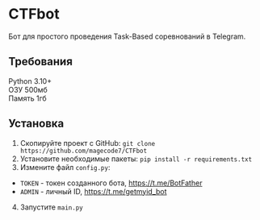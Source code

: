 # CTFbot
Бот для простого проведения Task-Based соревнований в Telegram.
## Требования
Python 3.10+  
ОЗУ 500мб  
Память 1гб
## Установка
1. Скопируйте проект с GitHub: `git clone https://github.com/magecode7/CTFbot`
2. Установите необходимые пакеты: `pip install -r requirements.txt`
3. Измените файл `config.py`:
 - `TOKEN` - токен созданного бота, https://t.me/BotFather
 - `ADMIN` - личный ID, https://t.me/getmyid_bot
4. Запустите `main.py`
